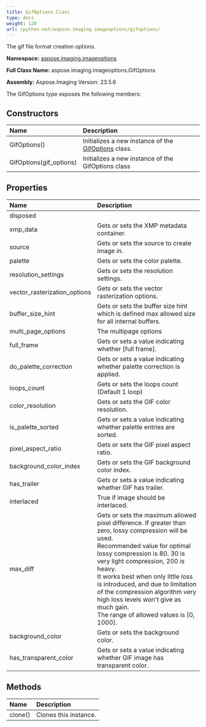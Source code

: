 ```yaml
---
title: GifOptions Class
type: docs
weight: 120
url: /python-net/aspose.imaging.imageoptions/gifoptions/
---
```


The gif file format creation options.

**Namespace:** [aspose.imaging.imageoptions](/imaging/python-net/aspose.imaging.imageoptions/)

**Full Class Name:** aspose.imaging.imageoptions.GifOptions

**Assembly:**  Aspose.Imaging Version: 23.5.6

The GifOptions type exposes the following members:
## **Constructors**
|**Name**|**Description**|
| :- | :- |
|GifOptions()|Initializes a new instance of the [GifOptions](/imaging/python-net/aspose.imaging.imageoptions/gifoptions/) class.|
|GifOptions(gif_options)|Initializes a new instance of the GifOptions class|
## **Properties**
|**Name**|**Description**|
| :- | :- |
|disposed|  |
|xmp_data|Gets or sets the XMP metadata container.|
|source|Gets or sets the source to create image in.|
|palette|Gets or sets the color palette.|
|resolution_settings|Gets or sets the resolution settings.|
|vector_rasterization_options|Gets or sets the vector rasterization options.|
|buffer_size_hint|Gets or sets the buffer size hint which is defined max allowed size for all internal buffers.|
|multi_page_options|The multipage options|
|full_frame|Gets or sets a value indicating whether [full frame].|
|do_palette_correction|Gets or sets a value indicating whether palette correction is applied.|
|loops_count|Gets or sets the loops count (Default 1 loop)|
|color_resolution|Gets or sets the GIF color resolution.|
|is_palette_sorted|Gets or sets a value indicating whether palette entries are sorted.|
|pixel_aspect_ratio|Gets or sets the GIF pixel aspect ratio.|
|background_color_index|Gets or sets the GIF background color index.|
|has_trailer|Gets or sets a value indicating whether GIF has trailer.|
|interlaced|True if image should be interlaced.|
|max_diff|Gets or sets the maximum allowed pixel difference. If greater than zero, lossy compression will be used.<br/>            Recommended value for optimal lossy compression is 80. 30 is very light compression, 200 is heavy.<br/>            It works best when only little loss is introduced, and due to limitation of the compression algorithm very high loss levels won't give as much gain.<br/>            The range of allowed values is [0, 1000].|
|background_color|Gets or sets the background color.|
|has_transparent_color|Gets or sets a value indicating whether GIF image has transparent color.|
## **Methods**
|**Name**|**Description**|
| :- | :- |
|clone()|Clones this instance.|
